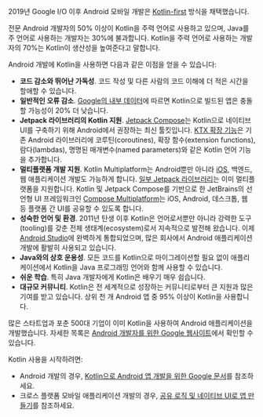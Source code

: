 [//]: # (title: Android용 Kotlin)

2019년 Google I/O 이후 Android 모바일 개발은 [Kotlin-first](https://developer.android.com/kotlin/first) 방식을 채택했습니다.

전문 Android 개발자의 50% 이상이 Kotlin을 주력 언어로 사용하고 있으며, Java를 주 언어로 사용하는 개발자는 30%에 불과합니다. Kotlin을 주력 언어로 사용하는 개발자의 70%는 Kotlin이 생산성을 높여준다고 말합니다.

Android 개발에 Kotlin을 사용하면 다음과 같은 이점을 얻을 수 있습니다:

*   **코드 감소와 뛰어난 가독성**. 코드 작성 및 다른 사람의 코드 이해에 더 적은 시간을 할애할 수 있습니다.
*   **일반적인 오류 감소**. [Google의 내부 데이터](https://medium.com/androiddevelopers/fewer-crashes-and-more-stability-with-kotlin-b606c6a6ac04)에 따르면 Kotlin으로 빌드된 앱은 충돌할 가능성이 20% 더 낮습니다.
*   **Jetpack 라이브러리의 Kotlin 지원**. [Jetpack Compose](https://developer.android.com/jetpack/compose)는 Kotlin으로 네이티브 UI를 구축하기 위해 Android에서 권장하는 최신 툴킷입니다. [KTX 확장 기능](https://developer.android.com/kotlin/ktx)은 기존 Android 라이브러리에 코루틴(coroutines), 확장 함수(extension functions), 람다(lambdas), 명명된 매개변수(named parameters)와 같은 Kotlin 언어 기능을 추가합니다.
*   **멀티플랫폼 개발 지원**. Kotlin Multiplatform는 Android뿐만 아니라 [iOS](https://kotlinlang.org/lp/multiplatform/), 백엔드, 웹 애플리케이션 개발도 가능하게 합니다. [일부 Jetpack 라이브러리](https://developer.android.com/kotlin/multiplatform)는 이미 멀티플랫폼을 지원합니다. Kotlin 및 Jetpack Compose를 기반으로 한 JetBrains의 선언형 UI 프레임워크인 [Compose Multiplatform](https://www.jetbrains.com/lp/compose-multiplatform/)는 iOS, Android, 데스크톱, 웹 등 플랫폼 간 UI를 공유할 수 있도록 합니다.
*   **성숙한 언어 및 환경**. 2011년 탄생 이후 Kotlin은 언어로서뿐만 아니라 강력한 도구(tooling)를 갖춘 전체 생태계(ecosystem)로서 지속적으로 발전해 왔습니다. 이제 [Android Studio](https://developer.android.com/studio)에 완벽하게 통합되었으며, 많은 회사에서 Android 애플리케이션 개발에 활발히 사용되고 있습니다.
*   **Java와의 상호 운용성**. 모든 코드를 Kotlin으로 마이그레이션할 필요 없이 애플리케이션에서 Kotlin을 Java 프로그래밍 언어와 함께 사용할 수 있습니다.
*   **쉬운 학습**. 특히 Java 개발자에게 Kotlin은 배우기 매우 쉽습니다.
*   **대규모 커뮤니티**. Kotlin은 전 세계적으로 성장하는 커뮤니티로부터 큰 지원과 많은 기여를 받고 있습니다. 상위 천 개 Android 앱 중 95% 이상이 Kotlin을 사용합니다.

많은 스타트업과 포춘 500대 기업이 이미 Kotlin을 사용하여 Android 애플리케이션을 개발했습니다. 자세한 목록은 [Android 개발자를 위한 Google 웹사이트](https://developer.android.com/kotlin/stories)에서 확인할 수 있습니다.

Kotlin 사용을 시작하려면:

*   Android 개발의 경우, [Kotlin으로 Android 앱 개발을 위한 Google 문서](https://developer.android.com/kotlin/get-started)를 참조하세요.
*   크로스 플랫폼 모바일 애플리케이션 개발의 경우, [공유 로직 및 네이티브 UI로 앱 만들기](https://www.jetbrains.com/help/kotlin-multiplatform-dev/multiplatform-create-first-app.html)를 참조하세요.